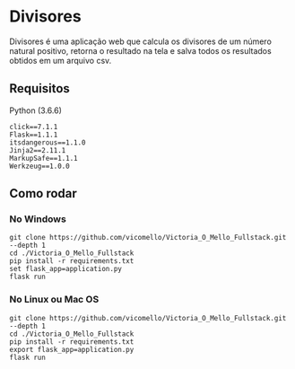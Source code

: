 # Divisores
Divisores é uma aplicação web que calcula os divisores de um número natural positivo, retorna o resultado na tela e salva todos
os resultados obtidos em um arquivo csv.


## Requisitos
Python (3.6.6)
```
click==7.1.1
Flask==1.1.1
itsdangerous==1.1.0
Jinja2==2.11.1
MarkupSafe==1.1.1
Werkzeug==1.0.0
```


## Como rodar
### No Windows 
```
git clone https://github.com/vicomello/Victoria_O_Mello_Fullstack.git --depth 1
cd ./Victoria_O_Mello_Fullstack
pip install -r requirements.txt
set flask_app=application.py
flask run
```
### No Linux ou Mac OS
```
git clone https://github.com/vicomello/Victoria_O_Mello_Fullstack.git --depth 1
cd ./Victoria_O_Mello_Fullstack
pip install -r requirements.txt
export flask_app=application.py
flask run
```

